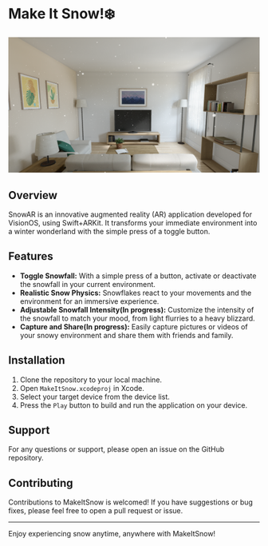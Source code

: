 #  Make It Snow!❄️

![screenshot](Screenshot.png)

## Overview

SnowAR is an innovative augmented reality (AR) application developed for VisionOS, using Swift+ARKit. It transforms your immediate environment into a winter wonderland with the simple press of a toggle button. 

## Features

- **Toggle Snowfall:** With a simple press of a button, activate or deactivate the snowfall in your current environment.
- **Realistic Snow Physics:** Snowflakes react to your movements and the environment for an immersive experience.
- **Adjustable Snowfall Intensity(In progress):** Customize the intensity of the snowfall to match your mood, from light flurries to a heavy blizzard.
- **Capture and Share(In progress):** Easily capture pictures or videos of your snowy environment and share them with friends and family.

## Installation

1. Clone the repository to your local machine.
2. Open `MakeItSnow.xcodeproj` in Xcode.
3. Select your target device from the device list.
4. Press the `Play` button to build and run the application on your device.

## Support

For any questions or support, please open an issue on the GitHub repository.

## Contributing

Contributions to MakeItSnow is welcomed! If you have suggestions or bug fixes, please feel free to open a pull request or issue.

---

Enjoy experiencing snow anytime, anywhere with MakeItSnow!


